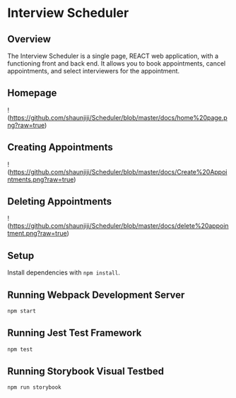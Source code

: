 # Interview Scheduler


## Overview

The Interview Scheduler is a single page, REACT web application, with a functioning front and back end. It allows you to book appointments, cancel appointments, and select interviewers for the appointment.

## Homepage
!(https://github.com/shaunjiji/Scheduler/blob/master/docs/home%20page.png?raw=true)

## Creating Appointments
!(https://github.com/shaunjiji/Scheduler/blob/master/docs/Create%20Appointments.png?raw=true)

## Deleting Appointments
!(https://github.com/shaunjiji/Scheduler/blob/master/docs/delete%20appointment.png?raw=true)


## Setup

Install dependencies with `npm install`.

## Running Webpack Development Server

```sh
npm start
```

## Running Jest Test Framework

```sh
npm test
```

## Running Storybook Visual Testbed

```sh
npm run storybook
```
